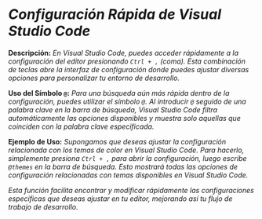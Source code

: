 <!-- Autor: Daniel Benjamin Perez Morales -->
<!-- GitHub: https://github.com/DanielBenjaminPerezMoralesDev13 -->
<!-- GitLab: https://gitlab.com/DanielBenjaminPerezMoralesDev13 -->
<!-- Correo electrónico: danielperezdev@proton.me -->

# ***Configuración Rápida de Visual Studio Code***

**Descripción:**
*En Visual Studio Code, puedes acceder rápidamente a la configuración del editor presionando `Ctrl + ,` (coma). Esta combinación de teclas abre la interfaz de configuración donde puedes ajustar diversas opciones para personalizar tu entorno de desarrollo.*

**Uso del Símbolo `@`:**
*Para una búsqueda aún más rápida dentro de la configuración, puedes utilizar el símbolo `@`. Al introducir `@` seguido de una palabra clave en la barra de búsqueda, Visual Studio Code filtra automáticamente las opciones disponibles y muestra solo aquellas que coinciden con la palabra clave especificada.*

**Ejemplo de Uso:**
*Supongamos que deseas ajustar la configuración relacionada con los temas de color en Visual Studio Code. Para hacerlo, simplemente presiona `Ctrl + ,` para abrir la configuración, luego escribe `@themes` en la barra de búsqueda. Esto mostrará todas las opciones de configuración relacionadas con temas disponibles en Visual Studio Code.*

*Esta función facilita encontrar y modificar rápidamente las configuraciones específicas que deseas ajustar en tu editor, mejorando así tu flujo de trabajo de desarrollo.*
